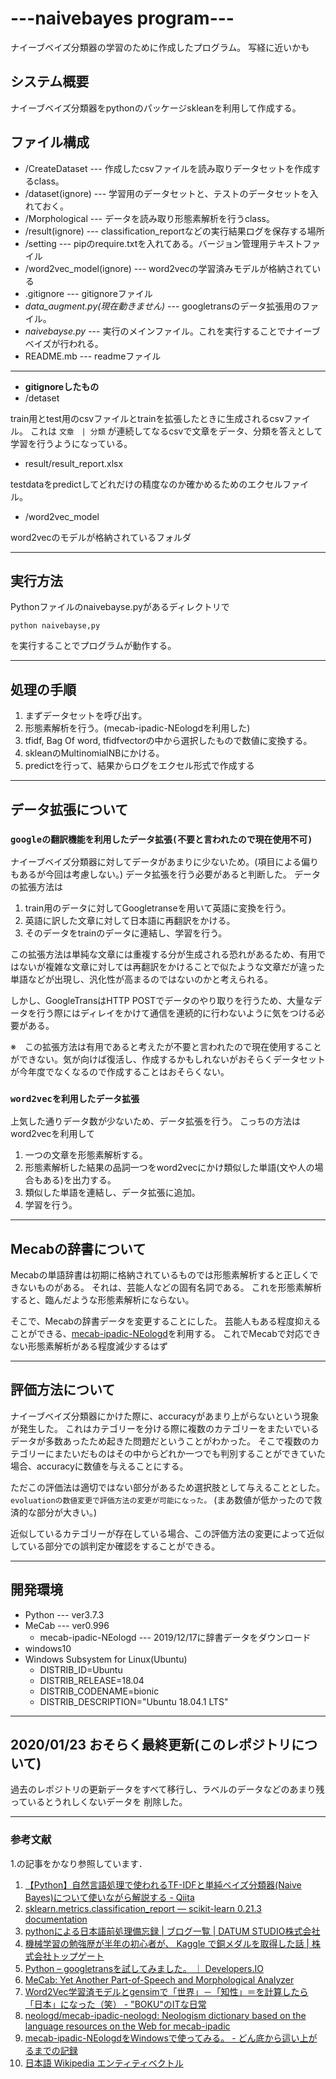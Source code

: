 # ---naivebayes program---

ナイーブベイズ分類器の学習のために作成したプログラム。
写経に近いかも

## システム概要

ナイーブベイズ分類器をpythonのパッケージskleanを利用して作成する。

## ファイル構成

* /CreateDataset --- 作成したcsvファイルを読み取りデータセットを作成するclass。
* /dataset(ignore) --- 学習用のデータセットと、テストのデータセットを入れておく。
* /Morphological --- データを読み取り形態素解析を行うclass。
* /result(ignore) --- classification_reportなどの実行結果ログを保存する場所
* /setting --- pipのrequire.txtを入れてある。バージョン管理用テキストファイル
* /word2vec_model(ignore) --- word2vecの学習済みモデルが格納されている
* .gitignore     --- gitignoreファイル
* *data_augment.py(現在動きません)* --- googletransのデータ拡張用のファイル。
* *naivebayse.py* --- 実行のメインファイル。これを実行することでナイーブベイズが行われる。
* README.mb     --- readmeファイル

---------------------------------------------------
* **gitignoreしたもの**
 * /detaset

train用とtest用のcsvファイルとtrainを拡張したときに生成されるcsvファイル。
これは
` 文章　| 分類 `
が連続してなるcsvで文章をデータ、分類を答えとして学習を行うようになっている。

 * result/result_report.xlsx

testdataをpredictしてどれだけの精度なのか確かめるためのエクセルファイル。

* /word2vec_model

word2vecのモデルが格納されているフォルダ

---------------------------------------------------
## 実行方法

Pythonファイルのnaivebayse.pyがあるディレクトリで

`python naivebayse,py`

を実行することでプログラムが動作する。

---------------------------------------------------
## 処理の手順

1. まずデータセットを呼び出す。
2. 形態素解析を行う。(mecab-ipadic-NEologdを利用した)
3. tfidf, Bag Of word, tfidfvectorの中から選択したもので数値に変換する。
4. skleanのMultinomialNBにかける。
5. predictを行って、結果からログをエクセル形式で作成する

---------------------------------------------------
## データ拡張について

### `googleの翻訳機能を利用したデータ拡張(不要と言われたので現在使用不可)`

ナイーブベイズ分類器に対してデータがあまりに少ないため。(項目による偏りもあるが今回は考慮しない。)
データ拡張を行う必要があると判断した。
データの拡張方法は

1. train用のデータに対してGoogletranseを用いて英語に変換を行う。
2. 英語に訳した文章に対して日本語に再翻訳をかける。
3. そのデータをtrainのデータに連結し、学習を行う。

この拡張方法は単純な文章には重複する分が生成される恐れがあるため、有用ではないが複雑な文章に対しては再翻訳をかけることで似たような文章だが違った単語などが出現し、汎化性が高まるのではないのかと考えられる。

しかし、GoogleTransはHTTP POSTでデータのやり取りを行うため、大量なデータを行う際にはディレイをかけて通信を連続的に行わないように気をつける必要がある。

※　この拡張方法は有用であると考えたが不要と言われたので現在使用することができない。気が向けば復活し、作成するかもしれないがおそらくデータセットが今年度でなくなるので作成することはおそらくない。

### `word2vecを利用したデータ拡張`

上気した通りデータ数が少ないため、データ拡張を行う。
こっちの方法はword2vecを利用して

1. 一つの文章を形態素解析する。
2. 形態素解析した結果の品詞一つをword2vecにかけ類似した単語(文や人の場合もある)を出力する。
3. 類似した単語を連結し、データ拡張に追加。
4. 学習を行う。

---------------------------------------------------
## Mecabの辞書について

Mecabの単語辞書は初期に格納されているものでは形態素解析すると正しくできないものがある。
それは、芸能人などの固有名詞である。
これを形態素解析すると、臨んだような形態素解析にならない。

そこで、Mecabの辞書データを変更することにした。
芸能人もある程度抑えることができる、[mecab-ipadic-NEologd](https://github.com/neologd/mecab-ipadic-neologd)を利用する。
これでMecabで対応できない形態素解析がある程度減少するはず

---------------------------------------------------
## 評価方法について

ナイーブベイズ分類器にかけた際に、accuracyがあまり上がらないという現象が発生した。
これはカテゴリーを分ける際に複数のカテゴリーをまたいでいるデータが多数あったため起きた問題だということがわかった。
そこで複数のカテゴリーにまたいだものはその中からどれか一つでも判別することができていた場合、accuracyに数値を与えることにする。

ただこの評価法は適切ではない部分があるため選択肢として与えることとした。
`evoluationの数値変更で評価方法の変更が可能になった。`
(まあ数値が低かったので救済的な部分が大きい。)

近似しているカテゴリーが存在している場合、この評価方法の変更によって近似している部分での誤判定か確認をすることができる。

---------------------------------------------------
## 開発環境
* Python --- ver3.7.3
* MeCab --- ver0.996
    * mecab-ipadic-NEologd --- 2019/12/17に辞書データをダウンロード
* windows10
* Windows Subsystem for Linux(Ubuntu)
    * DISTRIB_ID=Ubuntu
    * DISTRIB_RELEASE=18.04
    * DISTRIB_CODENAME=bionic
    * DISTRIB_DESCRIPTION="Ubuntu 18.04.1 LTS"

---------------------------------------------------
## 2020/01/23 おそらく最終更新(このレポジトリについて)

過去のレポジトリの更新データをすべて移行し、ラベルのデータなどのあまり残っているとうれしくないデータを
削除した。

---------------------------------------------------
### 参考文献
1.の記事をかなり参照しています．
1. [【Python】自然言語処理で使われるTF-IDFと単純ベイズ分類器(Naive Bayes)について使いながら解説する - Qiita](https://qiita.com/tomone_hata/items/67e7f9415dbf5c8ff8ba)
2. [sklearn.metrics.classification_report — scikit-learn 0.21.3 documentation](https://scikit-learn.org/stable/modules/generated/sklearn.metrics.classification_report.html)
3. [pythonによる日本語前処理備忘録 | ブログ一覧 | DATUM STUDIO株式会社](https://datumstudio.jp/blog/python%E3%81%AB%E3%82%88%E3%82%8B%E6%97%A5%E6%9C%AC%E8%AA%9E%E5%89%8D%E5%87%A6%E7%90%86%E5%82%99%E5%BF%98%E9%8C%B2)
4. [機械学習の勉強歴が半年の初心者が、 Kaggle で銅メダルを取得した話 | 株式会社トップゲート](https://www.topgate.co.jp/kaggle-bronze-report-jigsaw)
5. [Python – googletransを試してみました。 ｜ Developers.IO](https://dev.classmethod.jp/beginners/python-py-googletrans/)
6. [MeCab: Yet Another Part-of-Speech and Morphological Analyzer](https://taku910.github.io/mecab/)
7. [Word2Vec学習済モデルとgensimで「世界」－「知性」＝を計算したら「日本」になった（笑） - "BOKU"のITな日常](https://arakan-pgm-ai.hatenablog.com/entry/2019/02/08/090000)
8. [neologd/mecab-ipadic-neologd: Neologism dictionary based on the language resources on the Web for mecab-ipadic](https://github.com/neologd/mecab-ipadic-neologd)
9. [mecab-ipadic-NEologdをWindowsで使ってみる。 - どん底から這い上がるまでの記録](https://www.pytry3g.com/entry/MeCab-NEologd-Windows)
10. [日本語 Wikipedia エンティティベクトル](http://www.cl.ecei.tohoku.ac.jp/~m-suzuki/jawiki_vector/)
